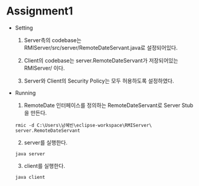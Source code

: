 # Assignment1

* Setting

    1. Server측의 codebase는 RMIServer/src/server/RemoteDateServant.java로 설정되어있다.

    2. Client의 codebase는 server.RemoteDateServant가 저장되어있는 RMIServer/ 이다.

    3. Server와 Client의 Security Policy는 모두 허용하도록 설정하였다.


* Running
    1. RemoteDate 인터페이스를 정의하는 RemoteDateServant로 Server Stub을 만든다.
    ```
    rmic -d C:\Users\남혜빈\eclipse-workspace\RMIServer\ server.RemoteDateServant
    ```

    2. server를 실행한다.
    ```
    java server
    ```

    3. client를 실행한다.
    ```
    java client
    ```

